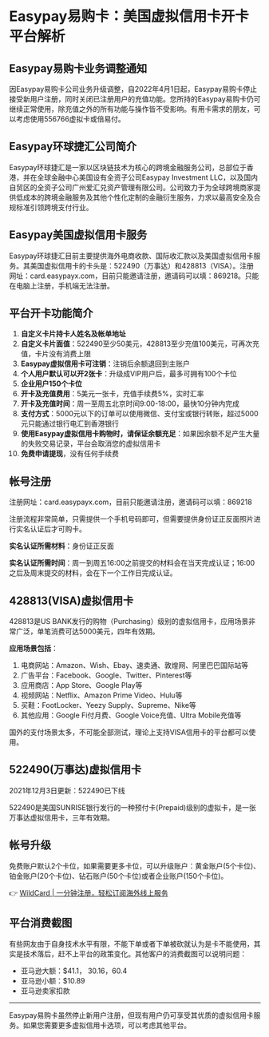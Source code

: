 # Easypay易购卡：美国虚拟信用卡开卡平台解析

## Easypay易购卡业务调整通知

因Easypay易购卡公司业务升级调整，自2022年4月1日起，Easypay易购卡停止接受新用户注册，同时关闭已注册用户的充值功能。您所持的Easypay易购卡仍可继续正常使用，除充值之外的所有功能与操作皆不受影响。有用卡需求的朋友，可以考虑使用556766虚拟卡或倍易付。

## Easypay环球捷汇公司简介

Easypay环球捷汇是一家以区块链技术为核心的跨境金融服务公司，总部位于香港，并在全球金融中心美国设有全资子公司Easypay Investment LLC，以及国内自贸区的全资子公司广州爱汇兑资产管理有限公司。公司致力于为全球跨境商家提供低成本的跨境金融服务及其他个性化定制的金融衍生服务，力求以最高安全及合规标准引领跨境支付行业。

## Easypay美国虚拟信用卡服务

Easypay环球捷汇目前主要提供海外电商收款、国际收汇款以及美国虚拟信用卡服务。其美国虚拟信用卡的卡头是：522490（万事达）和428813（VISA）。注册网址：card.easypayx.com，目前只能邀请注册，邀请码可以填：869218。只能在电脑上注册，手机端无法注册。

## 平台开卡功能简介

1. **自定义卡片持卡人姓名及帐单地址**
2. **自定义卡片面值**：522490至少50美元，428813至少充值100美元，可再次充值，卡片没有消费上限
3. **Easypay虚拟信用卡可注销**：注销后余额退回到主账户
4. **个人用户默认可以开2张卡**：升级成VIP用户后，最多可拥有100个卡位
5. **企业用户150个卡位**
6. **开卡及充值费用**：5美元一张卡，充值手续费5%，实时汇率
7. **开卡及充值时间**：周一至周五北京时间9:00-18:00，最快10分钟内完成
8. **支付方式**：5000元以下的订单可以使用微信、支付宝或银行转账，超过5000元只能通过银行电汇到香港银行
9. **使用Easypay虚拟信用卡购物时，请保证余额充足**：如果因余额不足产生大量的失败交易记录，平台会取消您的虚拟信用卡
10. **免费申请提现**，没有任何手续费

## 帐号注册

注册网址：card.easypayx.com，目前只能邀请注册，邀请码可以填：869218

注册流程非常简单，只需提供一个手机号码即可，但需要提供身份证正反面照片进行实名认证后才可购卡。

**实名认证所需材料**：身份证正反面

**实名认证所需时间**：周一到周五16:00之前提交的材料会在当天完成认证；16:00之后及周末提交的材料，会在下一个工作日完成认证。

## 428813(VISA)虚拟信用卡

428813是US BANK发行的购物（Purchasing）级别的虚拟信用卡，应用场景非常广泛，单笔消费可达5000美元，四年有效期。

**应用场景包括**：

1. 电商网站：Amazon、Wish、Ebay、速卖通、敦煌网、阿里巴巴国际站等
2. 广告平台：Facebook、Google、Twitter、Pinterest等
3. 应用商店：App Store、Google Play等
4. 视频网站：Netflix、Amazon Prime Video、Hulu等
5. 买鞋：FootLocker、Yeezy Supply、Supreme、Nike等
6. 其他应用：Google Fi付月费、Google Voice充值、Ultra Mobile充值等

国外的支付场景太多，不可能全部测试，理论上支持VISA信用卡的平台都可以使用。

## 522490(万事达)虚拟信用卡

2021年12月3日更新：522490已下线

522490是美国SUNRISE银行发行的一种预付卡(Prepaid)级别的虚拟卡，是一张万事达虚拟信用卡，三年有效期。

## 帐号升级

免费账户默认2个卡位，如果需要更多卡位，可以升级账户：黄金账户(5个卡位)、铂金账户(20个卡位)、钻石账户(50个卡位)或者企业账户(150个卡位)。

👉 [WildCard | 一分钟注册，轻松订阅海外线上服务](https://bbtdd.com/WildCard)

## 平台消费截图

有些网友由于自身技术水平有限，不能下单或者下单被砍就认为是卡不能使用，其实是技术落后，赶不上平台的政策变化。其他客户的消费截图可以说明问题：

- 亚马逊大额：$41.1， $30.16，$60.4
- 亚马逊小额：$10.89
- 亚马逊卖家扣款

---

Easypay易购卡虽然停止新用户注册，但现有用户仍可享受其优质的虚拟信用卡服务。如果您需要更多虚拟信用卡选项，可以考虑其他平台。